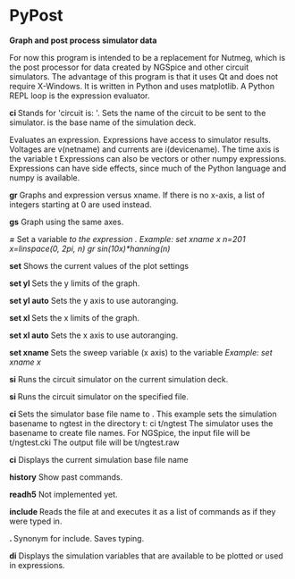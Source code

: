 # PyPost
**Graph and post process simulator data**

For now this program is intended to be a replacement for Nutmeg,
which is the post processor for data created by NGSpice and other circuit simulators.
The advantage of this program is that it uses Qt and does not require X-Windows.
It is written in Python and uses matplotlib.
A Python REPL loop is the expression evaluator.

__ci <fn>__
Stands for 'circuit is: '.
Sets the name of the circuit to be sent to the simulator.
<fn> is the base name of the simulation deck.

__<expr>__
Evaluates an expression. Expressions have access to simulator results.
Voltages are v(netname) and currents are i(devicename).
The time axis is the variable t
Expressions can also be vectors or other numpy expressions.
Expressions can have side effects, since much of the Python language and numpy is available.

__gr <expr>__
Graphs and expression versus xname. If there is no x-axis, a list of integers starting at 0 are used instead.

__gs__
Graph using the same axes.

__<var>=<expr>__
Set a variable <var> to the expression <expr>.
Example:
set xname x
n=201
x=linspace(0, 2*pi, n)
gr sin(10*x)*hanning(n)

__set__
Shows the current values of the plot settings

__set yl <number> <number>__
Sets the y limits of the graph.

__set yl auto__
Sets the y axis to use autoranging.

__set xl <number> <number>__
Sets the x limits of the graph.

__set xl auto__
Sets the x axis to use autoranging.

__set xname <var>__
Sets the sweep variable (x axis) to the variable <var>
Example:
set xname x

__si__
Runs the circuit simulator on the current simulation deck.

__si <filename>__
Runs the circuit simulator on the specified file.

__ci <basename>__
Sets the simulator base file name to <basename>.
This example sets the simulation basename to ngtest in the directory t:
ci t/ngtest
The simulator uses the basename to create file names.
For NGSpice, the input file will be
t/ngtest.cki
The output file will be
t/ngtest.raw

__ci__
Displays the current simulation base file name

__history__
Show past commands.

__readh5__
Not implemented yet.

__include <filename>__
Reads the file at <filename> and executes it as a list of commands as if they were typed in.

__. <filename>__
Synonym for include. Saves typing.

__di__
Displays the simulation variables that are available to be plotted or used in expressions.
